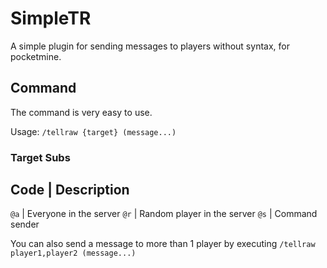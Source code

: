 # SimpleTR
A simple plugin for sending messages to players without syntax, for pocketmine.

## Command

The command is very easy to use.

Usage: `/tellraw {target} (message...)`

### Target Subs

Code | Description
------------------
`@a` | Everyone in the server 
`@r` | Random player in the server
`@s` | Command sender

You can also send a message to more than 1 player by executing `/tellraw player1,player2 (message...)`
 
